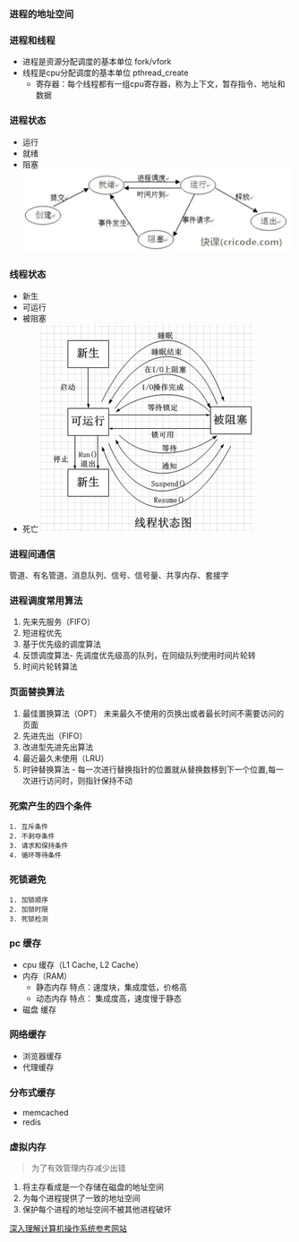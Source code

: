 ### 进程的地址空间

### 进程和线程
- 进程是资源分配调度的基本单位 fork/vfork
- 线程是cpu分配调度的基本单位 pthread_create
    - 寄存器：每个线程都有一组cpu寄存器，称为上下文，暂存指令、地址和数据
### 进程状态
- 运行
- 就绪
- 阻塞
![process](../img/process.webp)

### 线程状态
- 新生
- 可运行
- 被阻塞
- 死亡
![pthread](../img/thread.webp)
### 进程间通信
管道、有名管道、消息队列、信号、信号量、共享内存、套接字

### 进程调度常用算法 ###
1. 先来先服务（FIFO）
1. 短进程优先
1. 基于优先级的调度算法
1. 反馈调度算法- 先调度优先级高的队列，在同级队列使用时间片轮转
1. 时间片轮转算法
### 页面替换算法 ###
1. 最佳置换算法（OPT）	   未来最久不使用的页换出或者最长时间不需要访问的页面
1. 先进先出（FIFO）
1. 改进型先进先出算法
1. 最近最久未使用（LRU） 
1. 时钟替换算法 - 每一次进行替换指针的位置就从替换数移到下一个位置,每一次进行访问时，则指针保持不动

### 死索产生的四个条件 ###
	1. 互斥条件
	2. 不剥夺条件
	3. 请求和保持条件
	4. 循环等待条件
### 死锁避免 ###
	1. 加锁顺序
	2. 加锁时限
	3. 死锁检测

### pc 缓存
- cpu 缓存（L1 Cache, L2 Cache）
- 内存（RAM）
  - 静态内存  特点：速度块，集成度低，价格高
  - 动态内存  特点： 集成度高，速度慢于静态
- 磁盘 缓存

### 网络缓存
- 浏览器缓存
- 代理缓存

### 分布式缓存
- memcached
- redis

### 虚拟内存
> 为了有效管理内存减少出错
1. 将主存看成是一个存储在磁盘的地址空间
2. 为每个进程提供了一致的地址空间
3. 保护每个进程的地址空间不被其他进程破坏


[深入理解计算机操作系统参考网站](http://csapp.cs.cmu.edu)
